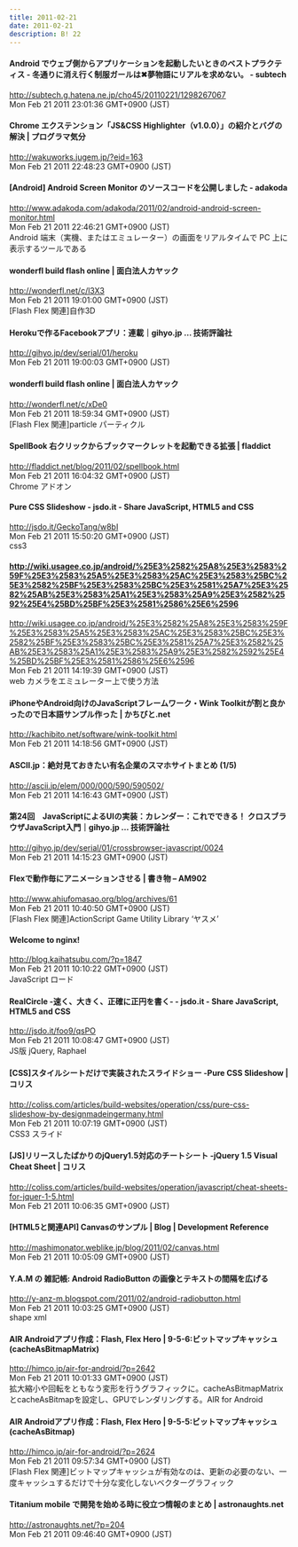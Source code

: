 ```yaml
---
title: 2011-02-21
date: 2011-02-21
description: B! 22
---
```


#### Android でウェブ側からアプリケーションを起動したいときのベストプラクティス - 冬通りに消え行く制服ガールは✖夢物語にリアルを求めない。 - subtech
http://subtech.g.hatena.ne.jp/cho45/20110221/1298267067<br>
Mon Feb 21 2011 23:01:36 GMT+0900 (JST)<br>


#### Chrome エクステンション「JS&CSS Highlighter（v1.0.0）」の紹介とバグの解決 | プログラマ気分
http://wakuworks.jugem.jp/?eid=163<br>
Mon Feb 21 2011 22:48:23 GMT+0900 (JST)<br>


#### [Android] Android Screen Monitor のソースコードを公開しました - adakoda
http://www.adakoda.com/adakoda/2011/02/android-android-screen-monitor.html<br>
Mon Feb 21 2011 22:46:21 GMT+0900 (JST)<br>
Android 端末（実機、またはエミュレーター）の画面をリアルタイムで PC 上に表示するツールである


#### wonderfl build flash online | 面白法人カヤック
http://wonderfl.net/c/l3X3<br>
Mon Feb 21 2011 19:01:00 GMT+0900 (JST)<br>
[Flash Flex 関連]自作3D


#### Herokuで作るFacebookアプリ：連載｜gihyo.jp … 技術評論社
http://gihyo.jp/dev/serial/01/heroku<br>
Mon Feb 21 2011 19:00:03 GMT+0900 (JST)<br>


#### wonderfl build flash online | 面白法人カヤック
http://wonderfl.net/c/xDe0<br>
Mon Feb 21 2011 18:59:34 GMT+0900 (JST)<br>
[Flash Flex 関連]particle パーティクル


#### SpellBook 右クリックからブックマークレットを起動できる拡張 | fladdict
http://fladdict.net/blog/2011/02/spellbook.html<br>
Mon Feb 21 2011 16:04:32 GMT+0900 (JST)<br>
Chrome アドオン


#### Pure CSS Slideshow - jsdo.it - Share JavaScript, HTML5 and CSS
http://jsdo.it/GeckoTang/w8bI<br>
Mon Feb 21 2011 15:50:20 GMT+0900 (JST)<br>
css3


#### http://wiki.usagee.co.jp/android/%25E3%2582%25A8%25E3%2583%259F%25E3%2583%25A5%25E3%2583%25AC%25E3%2583%25BC%25E3%2582%25BF%25E3%2583%25BC%25E3%2581%25A7%25E3%2582%25AB%25E3%2583%25A1%25E3%2583%25A9%25E3%2582%2592%25E4%25BD%25BF%25E3%2581%2586%25E6%2596
http://wiki.usagee.co.jp/android/%25E3%2582%25A8%25E3%2583%259F%25E3%2583%25A5%25E3%2583%25AC%25E3%2583%25BC%25E3%2582%25BF%25E3%2583%25BC%25E3%2581%25A7%25E3%2582%25AB%25E3%2583%25A1%25E3%2583%25A9%25E3%2582%2592%25E4%25BD%25BF%25E3%2581%2586%25E6%2596<br>
Mon Feb 21 2011 14:19:39 GMT+0900 (JST)<br>
web カメラをエミュレーター上で使う方法


#### iPhoneやAndroid向けのJavaScriptフレームワーク・Wink Toolkitが割と良かったので日本語サンプル作った | かちびと.net
http://kachibito.net/software/wink-toolkit.html<br>
Mon Feb 21 2011 14:18:56 GMT+0900 (JST)<br>


#### ASCII.jp：絶対見ておきたい有名企業のスマホサイトまとめ (1/5)
http://ascii.jp/elem/000/000/590/590502/<br>
Mon Feb 21 2011 14:16:43 GMT+0900 (JST)<br>


#### 第24回　JavaScriptによるUIの実装：カレンダー：これでできる！ クロスブラウザJavaScript入門｜gihyo.jp … 技術評論社
http://gihyo.jp/dev/serial/01/crossbrowser-javascript/0024<br>
Mon Feb 21 2011 14:15:23 GMT+0900 (JST)<br>


#### Flexで動作毎にアニメーションさせる | 書き物 – AM902
http://www.ahiufomasao.org/blog/archives/61<br>
Mon Feb 21 2011 10:40:50 GMT+0900 (JST)<br>
[Flash Flex 関連]ActionScript Game Utility Library ‘ヤスメ’


#### Welcome to nginx!
http://blog.kaihatsubu.com/?p=1847<br>
Mon Feb 21 2011 10:10:22 GMT+0900 (JST)<br>
JavaScript ロード


#### RealCircle -速く、大きく、正確に正円を書く- - jsdo.it - Share JavaScript, HTML5 and CSS
http://jsdo.it/foo9/qsPO<br>
Mon Feb 21 2011 10:08:47 GMT+0900 (JST)<br>
JS版 jQuery, Raphael


####   [CSS]スタイルシートだけで実装されたスライドショー -Pure CSS Slideshow | コリス
http://coliss.com/articles/build-websites/operation/css/pure-css-slideshow-by-designmadeingermany.html<br>
Mon Feb 21 2011 10:07:19 GMT+0900 (JST)<br>
CSS3 スライド


####   [JS]リリースしたばかりのjQuery1.5対応のチートシート -jQuery 1.5 Visual Cheat Sheet | コリス
http://coliss.com/articles/build-websites/operation/javascript/cheat-sheets-for-jquer-1-5.html<br>
Mon Feb 21 2011 10:06:35 GMT+0900 (JST)<br>


#### [HTML5と関連API] Canvasのサンプル | Blog | Development Reference
http://mashimonator.weblike.jp/blog/2011/02/canvas.html<br>
Mon Feb 21 2011 10:05:09 GMT+0900 (JST)<br>


#### Y.A.M の 雑記帳: Android RadioButton の画像とテキストの間隔を広げる
http://y-anz-m.blogspot.com/2011/02/android-radiobutton.html<br>
Mon Feb 21 2011 10:03:25 GMT+0900 (JST)<br>
shape xml


#### AIR Androidアプリ作成：Flash, Flex Hero | 9-5-6:ビットマップキャッシュ(cacheAsBitmapMatrix)
http://himco.jp/air-for-android/?p=2642<br>
Mon Feb 21 2011 10:01:33 GMT+0900 (JST)<br>
拡大縮小や回転をともなう変形を行うグラフィックに。cacheAsBitmapMatrixとcacheAsBitmapを設定し、GPUでレンダリングする。AIR for Android


#### AIR Androidアプリ作成：Flash, Flex Hero | 9-5-5:ビットマップキャッシュ(cacheAsBitmap)
http://himco.jp/air-for-android/?p=2624<br>
Mon Feb 21 2011 09:57:34 GMT+0900 (JST)<br>
[Flash Flex 関連]ビットマップキャッシュが有効なのは、更新の必要のない、一度キャッシュするだけで十分な変化しないベクターグラフィック


####  Titanium mobile で開発を始める時に役立つ情報のまとめ | astronaughts.net
http://astronaughts.net/?p=204<br>
Mon Feb 21 2011 09:46:40 GMT+0900 (JST)<br>


